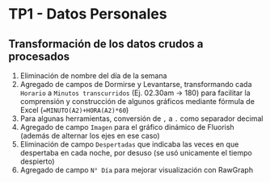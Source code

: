 # TP1 - Datos Personales
## Transformación de los datos crudos a procesados

1. Eliminación de nombre del día de la semana
2. Agregado de campos de Dormirse y Levantarse, transformando cada `Horario` a `Minutos transcurridos` (Ej. 02.30am -> 180) para facilitar la comprensión y construcción de algunos gráficos mediante fórmula de Excel (`=MINUTO(A2)+HORA(A2)*60`)
3. Para algunas herramientas, conversión de `,` a `.` como separador decimal
4. Agregado de campo `Imagen` para el gráfico dinámico de Fluorish (además de alternar los ejes en ese caso)
5. Eliminación de campo `Despertadas` que indicaba las veces en que despertaba en cada noche, por desuso (se usó unicamente el tiempo despierto)
6. Agregado de campo `N° Día` para mejorar visualización con RawGraph
